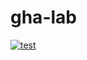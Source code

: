# gha-lab
[![test](https://github.com/sean-comerford/gha-lab/actions/workflows/test.yaml/badge.svg)](https://github.com/sean-comerford/gha-lab/actions/workflows/test.yaml)
